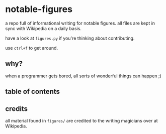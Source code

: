 # notable-figures
a repo full of informational writing for notable figures. all files are kept in sync with Wikipedia on a daily basis.

have a look at `figures.py` if you're thinking about contributing.

use `ctrl+f` to get around.

## why?

when a programmer gets bored, all sorts of wonderful things can happen ;)

## table of contents
<!-- TOC -->
<!-- END-TOC -->

## credits

all material found in `figures/` are credited to the writing magicians over at Wikipedia.
